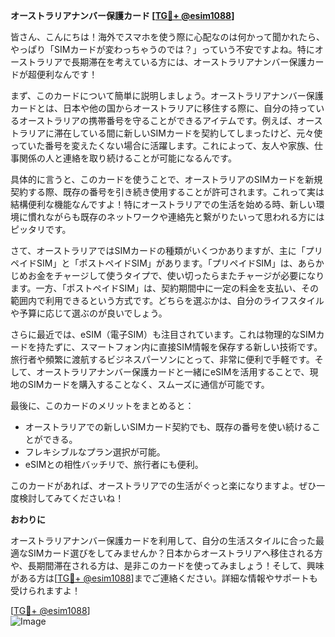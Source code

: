**オーストラリアナンバー保護カード [[TG💪+ @esim1088](https://t.me/s/esim1088)]**

皆さん、こんにちは！海外でスマホを使う際に心配なのは何かって聞かれたら、やっぱり「SIMカードが変わっちゃうのでは？」っていう不安ですよね。特にオーストラリアで長期滞在を考えている方には、オーストラリアナンバー保護カードが超便利なんです！

まず、このカードについて簡単に説明しましょう。オーストラリアナンバー保護カードとは、日本や他の国からオーストラリアに移住する際に、自分の持っているオーストラリアの携帯番号を守ることができるアイテムです。例えば、オーストラリアに滞在している間に新しいSIMカードを契約してしまったけど、元々使っていた番号を変えたくない場合に活躍します。これによって、友人や家族、仕事関係の人と連絡を取り続けることが可能になるんです。

具体的に言うと、このカードを使うことで、オーストラリアのSIMカードを新規契約する際、既存の番号を引き続き使用することが許可されます。これって実は結構便利な機能なんですよ！特にオーストラリアでの生活を始める時、新しい環境に慣れながらも既存のネットワークや連絡先と繋がりたいって思われる方にはピッタリです。

さて、オーストラリアではSIMカードの種類がいくつかありますが、主に「プリペイドSIM」と「ポストペイドSIM」があります。「プリペイドSIM」は、あらかじめお金をチャージして使うタイプで、使い切ったらまたチャージが必要になります。一方、「ポストペイドSIM」は、契約期間中に一定の料金を支払い、その範囲内で利用できるという方式です。どちらを選ぶかは、自分のライフスタイルや予算に応じて選ぶのが良いでしょう。

さらに最近では、eSIM（電子SIM）も注目されています。これは物理的なSIMカードを持たずに、スマートフォン内に直接SIM情報を保存する新しい技術です。旅行者や頻繁に渡航するビジネスパーソンにとって、非常に便利で手軽です。そして、オーストラリアナンバー保護カードと一緒にeSIMを活用することで、現地のSIMカードを購入することなく、スムーズに通信が可能です。

最後に、このカードのメリットをまとめると：

- オーストラリアでの新しいSIMカード契約でも、既存の番号を使い続けることができる。
- フレキシブルなプラン選択が可能。
- eSIMとの相性バッチリで、旅行者にも便利。

このカードがあれば、オーストラリアでの生活がぐっと楽になりますよ。ぜひ一度検討してみてくださいね！

**おわりに**

オーストラリアナンバー保護カードを利用して、自分の生活スタイルに合った最適なSIMカード選びをしてみませんか？日本からオーストラリアへ移住される方や、長期間滞在される方は、是非このカードを使ってみましょう！そして、興味がある方は[[TG💪+ @esim1088](https://t.me/s/esim1088)]までご連絡ください。詳細な情報やサポートも受けられますよ！

[[TG💪+ @esim1088](https://t.me/s/esim1088)]  
![Image](https://i.postimg.cc/Y0z9fWf4/image.png)